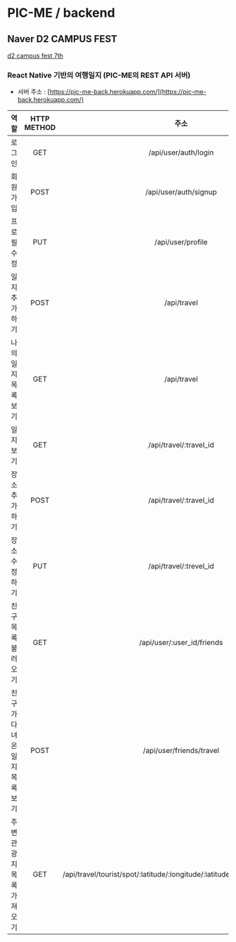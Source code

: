 PIC-ME / backend
===

Naver D2 CAMPUS FEST
---
[d2 campus fest 7th](http://d2campusfest.kr/7th/)

### React Native 기반의 여행일지 (PIC-ME의 REST API 서버)

- 서버 주소 : [https://pic-me-back.herokuapp.com/](https://pic-me-back.herokuapp.com/) 

| 역할 | HTTP METHOD | 주소 | 요쳥변수 |  
|:-----------:|:-----------:|:---------------:|:-----------------:|  
| 로그인 | GET | /api/user/auth/login | token |
| 회원가입 | POST | /api/user/auth/signup | token, name, profile, introduct |
| 프로필 수정 | PUT | /api/user/profile | user_id, name, profile, introduct |
| 일지 추가하기 | POST | /api/travel | name, title, place, start_date, end_date, category, image |
| 나의 일지 목록 보기 | GET | /api/travel | |
| 일지 보기 | GET | /api/travel/:travel_id| |
| 장소 추가하기 | POST | /api/travel/:travel_id | [images], title, content, time, latitude, longitude |
| 장소 수정하기 | PUT | /api/travel/:trevel_id | 
| 친구 목록 불러오기 | GET | /api/user/:user_id/friends | |
| 친구가 다녀온 일지 목록 보기 | POST | /api/user/friends/travel | [friends] |
| 주변 관광지 목록 가져오기 | GET | /api/travel/tourist/spot/:latitude/:longitude/:latitudeDelta/:longitudeDelta | |
